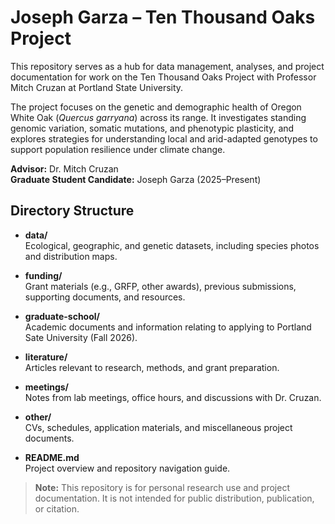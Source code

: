 # Joseph Garza – Ten Thousand Oaks Project

This repository serves as a hub for data management, analyses, and project documentation for work on the Ten Thousand Oaks Project with Professor Mitch Cruzan at Portland State University.  

The project focuses on the genetic and demographic health of Oregon White Oak (*Quercus garryana*) across its range. It investigates standing genomic variation, somatic mutations, and phenotypic plasticity, and explores strategies for understanding local and arid-adapted genotypes to support population resilience under climate change.

**Advisor:** Dr. Mitch Cruzan  
**Graduate Student Candidate:** Joseph Garza (2025–Present)

## Directory Structure

- **data/**  
  Ecological, geographic, and genetic datasets, including species photos and distribution maps.

- **funding/**  
  Grant materials (e.g., GRFP, other awards), previous submissions, supporting documents, and resources.

- **graduate-school/**  
  Academic documents and information relating to applying to Portland Sate University (Fall 2026).

- **literature/**  
  Articles relevant to research, methods, and grant preparation.

- **meetings/**  
  Notes from lab meetings, office hours, and discussions with Dr. Cruzan.

- **other/**  
  CVs, schedules, application materials, and miscellaneous project documents.

- **README.md**  
  Project overview and repository navigation guide.

> **Note:** This repository is for personal research use and project documentation. It is not intended for public distribution, publication, or citation.
